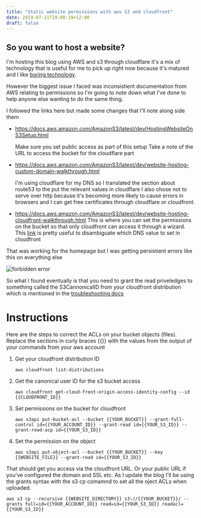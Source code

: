 ```yaml
---
title: "Static website permissions with aws S3 and cloudfront"
date: 2019-07-21T19:08:29+12:00
draft: false
---
```

## So you want to host a website?

I'm hosting this blog using AWS and s3 through cloudflare it's a mix of technology that is useful for me to pick up right now because it's matured and I like [boring technology](http://boringtechnology.club/).

However the biggest issue I faced was inconsistient documentation from AWS relating to permissions so I'm going to note down what I've done to help anyone else wanting to do the same thing.

I followed the links here but made some changes that I'll note along side them

* https://docs.aws.amazon.com/AmazonS3/latest/dev/HostingWebsiteOnS3Setup.html
    
    Make sure you set public access as part of this setup
    Take a note of the URL to access the bucket for the cloudflare part 

* https://docs.aws.amazon.com/AmazonS3/latest/dev/website-hosting-custom-domain-walkthrough.html

    I'm using cloudflare for my DNS so I translated the section about route53 to the put the relevant values in cloudflare
    I also chose not to serve over http because it's becoming more likely to cause errors in browsers and I can get free certificates through cloudflare or cloudfront.
    

* https://docs.aws.amazon.com/AmazonS3/latest/dev/website-hosting-cloudfront-walkthrough.html
    This is where you can set the permissions on the bucket so that only cloudfront can access it through a wizard.
    This [link](https://stackoverflow.com/a/24377823) is pretty useful to disambiguate which DNS value to set in cloudfront

That was working for the homepage but I was getting persistient errors like this on everything else

![forbidden error](/aws-forbidden.png)

So what I found eventually is that you need to grant the read priveledges to something called the S3CannonicalID from your cloudfront distribution which is mentioned in the [troubleshooting docs](https://aws.amazon.com/premiumsupport/knowledge-center/s3-website-cloudfront-error-403/)

# Instructions
Here are the steps to correct the ACLs on your bucket objects (files).
Replace the sections in curly braces {{}} with the values from the output of your commands from your aws account

1. Get your cloudfront distribution ID

    ```
    aws cloudfront list-distributions
    ```

2.  Get the canonical user ID for the s3 bucket access

    ```
    aws cloudfront get-cloud-front-origin-access-identity-config --id {{CLOUDFRONT_ID}}
    ```

3.  Set permissions on the bucket for cloudfront

    ```
    aws s3api put-bucket-acl --bucket {{YOUR_BUCKET}} --grant-full-control id={{YOUR_ACCOUNT_ID}} --grant-read id={{YOUR_S3_ID}} --grant-read-acp id={{YOUR_S3_ID}}
    ```

4.  Set the permission on the object
    ```
    aws s3api put-object-acl --bucket {{YOUR_BUCKET}} --key {{WEBSITE_FILE}} --grant-read id={{YOUR_S3_ID}}
    ```

That should get you access via the cloudfront URL. Or your public URL if you've configured the domain and SSL etc.
As I update the blog I'll be using the grants syntax with the s3 cp comamnd to set all the oject ACLs when uploaded.

```
aws s3 cp --recursive {{WEBSITE_DIRECTORY}} s3://{{YOUR_BUCKET}}/ --grants full=id={{YOUR_ACCOUNT_ID}} read=id={{YOUR_S3_ID}} readacl={{YOUR_S3_ID}}
```